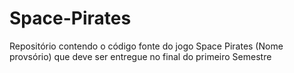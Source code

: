 # Space-Pirates
Repositório contendo o código fonte do jogo Space Pirates (Nome provsório) que deve ser entregue no final do primeiro Semestre
